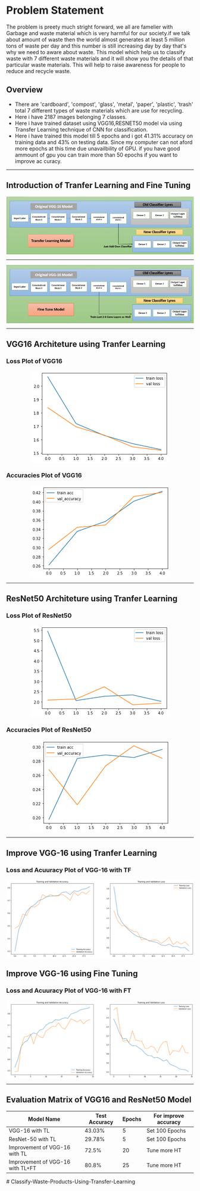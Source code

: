 # Problem Statement
The problem is preety much stright forward, we all are famelier with Garbage and waste material which is very harmful for our society.if we talk about amount of waste then the world almost generates at least 5 million tons of waste per day and this number is still increasing day by day that's why we need to aware about waste. This model which help us to classify waste with 7 different waste materials and it will show you the details of that particular waste materials. This will help to raise awareness for people to reduce and recycle waste.

## Overview
- There are 'cardboard', 'compost', 'glass', 'metal', 'paper', 'plastic', 'trash' total 7 different types of waste materials which are use for recycling.
- Here i have 2187 images belonging 7 classes.
- Here i have trained dataset using VGG16,RESNET50 model via using Transfer Learning technique of CNN for classification.
- Here i have trained this model till 5 epochs and i got 41.31% accuracy on training data and 43% on testing data. Since my computer can not aford more epochs at this time due unavailbility of GPU. if you have good ammount of gpu you can train more than 50 epochs if you want to improve ac curacy.

---
## Introduction of Tranfer Learning and Fine Tuning
<p align = 'center'>
  <img src = './visualization_src/VGG16/2_f.jpg' align = 'center'>
</p>

---
<p align = 'center'>
  <img src = './visualization_src/VGG16/1_f.jpg' align = 'center'>
</p>

---
## VGG16 Architeture using Tranfer Learning
### Loss Plot of VGG16
<p align = 'center'>
  <img src = './visualization_src/VGG16/LossVal_loss.png' align = 'center'>
</p>

### Accuracies Plot of VGG16
<p align = 'center'>
  <img src = './visualization_src/VGG16/AccVal_acc.png' align = 'center'>
</p>

---
## ResNet50 Architeture using Tranfer Learning
### Loss Plot of ResNet50
<p align = 'center'>
  <img src = './visualization_src/ResNet50/ResNet_Loss.png' align = 'center'>
</p>


### Accuracies Plot of ResNet50
<p align = 'center'>
  <img src = './visualization_src/ResNet50/ResNet50_Accuracy.png' align = 'center'>
</p>

---

## Improve VGG-16 using Tranfer Learning
### Loss and Acuuracy Plot of VGG-16 with TF
<p align = 'center'>
  <img src = './visualization_src/VGG16/train_TF.png' align = 'center'>
</p>

## Improve VGG-16 using Fine Tuning
### Loss and Acuuracy Plot of VGG-16 with FT
<p align = 'center'>
  <img src = './visualization_src/VGG16/FT.png' align = 'center'>
</p>

---

## Evaluation Matrix of VGG16 and ResNet50 Model

| Model Name       |Test Accuracy | Epochs | For improve accuracy |
| ---------------- | ------------- | ------ | -------------------- |
| VGG-16 with TL    |     43.03%    |   5    |    Set 100 Epochs    |
| ResNet-50 with TL |     29.78%    |   5    |    Set 100 Epochs    |
| Improvement of VGG-16 with TL |     72.5%    |   20    |    Tune more HT    |
| Improvement of VGG-16 with TL+FT |     80.8%    |   25    |    Tune more HT    |
#   C l a s s i f y - W a s t e - P r o d u c t s - U s i n g - T r a n s f e r - L e a r n i n g 
 
 
